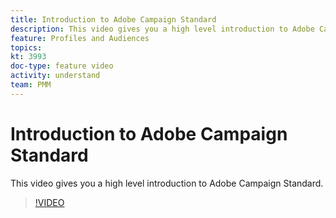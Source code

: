 ```yaml
---
title: Introduction to Adobe Campaign Standard
description: This video gives you a high level introduction to Adobe Campaign Standard.
feature: Profiles and Audiences
topics: 
kt: 3993
doc-type: feature video
activity: understand
team: PMM
---
```


# Introduction to Adobe Campaign Standard

This video gives you a high level introduction to Adobe Campaign Standard.

>[!VIDEO](https://video.tv.adobe.com/v/27072?quality=12)
